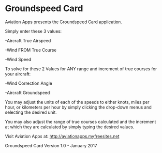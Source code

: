 # Groundspeed Card
Aviation Apps presents the Groundspeed Card application.

Simply enter these 3 values:

-Aircraft True Airspeed

-Wind FROM True Course

-Wind Speed

To solve for these 2 Values for ANY range and increment 
of true courses for your aircraft:

-Wind Correction Angle

-Aircraft Groundspeed

You may adjust the units of each of the speeds to either knots, miles per hour, or kilometers per hour by simply clicking the drop-down menus and selecting the desired unit.

You may also adjust the range of true courses calculated and the increment at which they are calculated by simply typing the desired values.

Visit Aviation Apps at: http://aviationapps.myfreesites.net

Groundspeed Card Version 1.0 - January 2017
